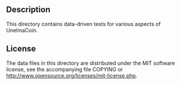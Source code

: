 Description
------------

This directory contains data-driven tests for various aspects of UnelmaCoin.

License
--------

The data files in this directory are distributed under the MIT software
license, see the accompanying file COPYING or
http://www.opensource.org/licenses/mit-license.php.

